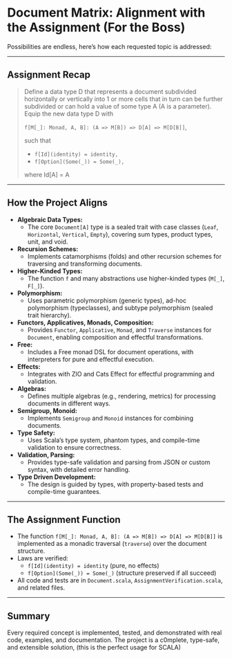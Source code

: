 # Document Matrix: Alignment with the Assignment (For the Boss)

Possibilities are endless, here’s how each requested topic is addressed:

---

## Assignment Recap

> Define a data type D that represents a document subdivided horizontally or vertically into 1 or more cells that in turn can be further subdivided or can hold a value of some type A (A is a parameter). Equip the new data type D with
>
> `f[M[_]: Monad, A, B]: (A => M[B]) => D[A] => M[D[B]]`,
>
> such that
>
> - `f[Id](identity) = identity,`
> - `f[Option](Some(_)) = Some(_),`
>
> where Id[A] = A

---

## How the Project Aligns

- **Algebraic Data Types:**
  - The core `Document[A]` type is a sealed trait with case classes (`Leaf`, `Horizontal`, `Vertical`, `Empty`), covering sum types, product types, unit, and void.
- **Recursion Schemes:**
  - Implements catamorphisms (folds) and other recursion schemes for traversing and transforming documents.
- **Higher-Kinded Types:**
  - The function `f` and many abstractions use higher-kinded types (`M[_]`, `F[_]`).
- **Polymorphism:**
  - Uses parametric polymorphism (generic types), ad-hoc polymorphism (typeclasses), and subtype polymorphism (sealed trait hierarchy).
- **Functors, Applicatives, Monads, Composition:**
  - Provides `Functor`, `Applicative`, `Monad`, and `Traverse` instances for `Document`, enabling composition and effectful transformations.
- **Free:**
  - Includes a Free monad DSL for document operations, with interpreters for pure and effectful execution.
- **Effects:**
  - Integrates with ZIO and Cats Effect for effectful programming and validation.
- **Algebras:**
  - Defines multiple algebras (e.g., rendering, metrics) for processing documents in different ways.
- **Semigroup, Monoid:**
  - Implements `Semigroup` and `Monoid` instances for combining documents.
- **Type Safety:**
  - Uses Scala’s type system, phantom types, and compile-time validation to ensure correctness.
- **Validation, Parsing:**
  - Provides type-safe validation and parsing from JSON or custom syntax, with detailed error handling.
- **Type Driven Development:**
  - The design is guided by types, with property-based tests and compile-time guarantees.

---

## The Assignment Function

- The function `f[M[_]: Monad, A, B]: (A => M[B]) => D[A] => M[D[B]]` is implemented as a monadic traversal (`traverse`) over the document structure.
- Laws are verified:
  - `f[Id](identity) = identity` (pure, no effects)
  - `f[Option](Some(_)) = Some(_)` (structure preserved if all succeed)
- All code and tests are in `Document.scala`, `AssignmentVerification.scala`, and related files.

---

## Summary

Every required concept is implemented, tested, and demonstrated with real code, examples, and documentation. The project is a c0mplete, type-safe, and extensible solution, (this is the perfect usage for SCALA)
